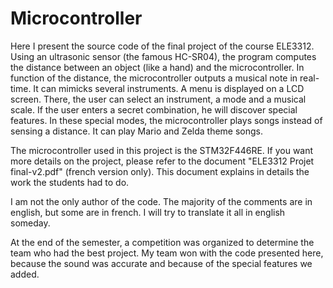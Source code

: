 # Microcontroller
Here I present the source code of the final project of the course ELE3312. Using an ultrasonic sensor (the famous HC-SR04), the program computes the distance between an object (like a hand) and the microcontroller. In function of the distance, the microcontroller outputs a musical note in real-time. It can mimicks several instruments. A menu is displayed on a LCD screen. There, the user can select an instrument, a mode and a musical scale. If the user enters a secret combination, he will discover special features. In these special modes, the microcontroller plays songs instead of sensing a distance. It can play Mario and Zelda theme songs.

The microcontroller used in this project is the STM32F446RE. If you want more details on the project, please refer to the document "ELE3312 Projet final-v2.pdf" (french version only). This document explains in details the work the students had to do. 

I am not the only author of the code. The majority of the comments are in english, but some are in french. I will try to translate it all in english someday.

At the end of the semester, a competition was organized to determine the team who had the best project. My team won with the code presented here, because the sound was accurate and because of the special features we added.
